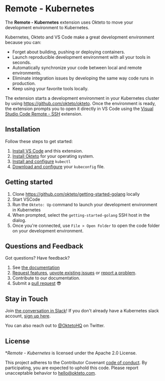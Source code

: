 # Remote - Kubernetes

The **Remote - Kubernetes** extension uses Okteto to move your development environment to Kubernetes. 

Kubernetes, Okteto and VS Code make a great development environment because you can:

- Forget about building, pushing or deploying containers.
- Launch reproducible development environment with all your tools in seconds.
- Automatically synchronize your code between local and remote environments.
- Eliminate integration issues by developing the same way code runs in production.
- Keep using your favorite tools locally.

The extension starts a development environment in your Kubernetes cluster by using https://github.com/okteto/okteto. Once the environment is ready, the extension prompts you to open it directly in VS Code using the [Visual Studio Code Remote - SSH](https://code.visualstudio.com/docs/remote/ssh) extension.

## Installation

Follow these steps to get started:

1. [Install VS Code](https://code.visualstudio.com/) and this extension.
1. [Install Okteto](https://github.com/okteto/okteto/blob/master/docs/installation.md) for your operating system.
1. [Install and configure](https://github.com/okteto/okteto/blob/master/docs/installation.md) `kubectl`
1. [Download and configure](https://kubernetes.io/docs/tasks/access-application-cluster/configure-access-multiple-clusters/) your `kubeconfig` file.


## Getting started

1. Clone https://github.com/okteto/getting-started-golang locally
1. Start VSCode
1. Run the `Okteto: Up` command to launch your development environment in Kubernetes
1. When prompted, select the `getting-started-golang` SSH host in the dialog.
1. Once you're connected, use `File > Open Folder` to open the code folder on your development environment.

## Questions and Feedback

Got questions? Have feedback? 

1. See [the documentation](https://github.com/okteto/vscode/tree/master/docs)
1. [Request features](https://github.com/okteto/vscode/labels/enhancement), [upvote existing issues](https://github.com/okteto/vscode/issues) or [report a problem](https://github.com/okteto/vscode/issues/new?template=bug_report.md&title=).
1. Contribute to our documentation.
1. Submit a [pull request](https://github.com/okteto/vscode/pulls) 😎


## Stay in Touch

Join [the conversation in Slack](https://kubernetes.slack.com/messages/CM1QMQGS0/)! If you don't already have a Kubernetes slack account, [sign up here](http://slack.k8s.io/). 

You can also reach out to [@OktetoHQ](https://twitter.com/oktetohq) on Twitter.

## License

**Remote - Kubernetes* is licensed under the Apache 2.0 License.

This project adheres to the Contributor Covenant [code of conduct](code-of-conduct.md). By participating, you are expected to uphold this code. Please report unacceptable behavior to hello@okteto.com.